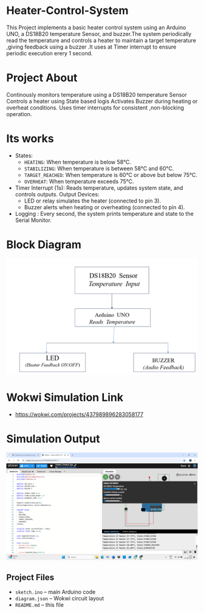 # Heater-Control-System
This  Project implements a basic heater control system using an Arduino UNO, a DS18B20 temperature Sensor, and buzzer.The system periodically read the temperature and controls a heater to maintain a target temperature ,giving feedback using a buzzer .It uses  at  Timer interrupt to ensure periodic execution erery 1 second.
# Project About
Continously monitors temperature using a DS18B20 temperature Sensor
Controls a heater using State based logis
Activates Buzzer during heating or overheat conditions.
Uses timer interrupts for consistent ,non-blocking operation.


# Its works

- States:
  - `HEATING`: When temperature is below 58°C.
  - `STABILIZING`: When temperature is between 58°C and 60°C.
  - `TARGET_REACHED`: When temperature is 60°C or above but below 75°C.
  - `OVERHEAT`: When temperature exceeds 75°C.
- Timer Interrupt (1s): Reads temperature, updates system state, and controls outputs.
  Output Devices:
  - LED or relay simulates the heater (connected to pin 3).
  - Buzzer alerts when heating or overheating (connected to pin 4).
- Logging : Every second, the system prints temperature and state to the Serial Monitor.

# Block Diagram 
![Basic Block Diagram](Diagram.png)

#  Wokwi Simulation Link

-  https://wokwi.com/projects/437989896283058177

# Simulation Output

![Simulation Screenshot](output.png)

##  Project Files

- `sketch.ino` – main Arduino code
- `diagram.json` – Wokwi circuit layout
- `README.md` – this file


